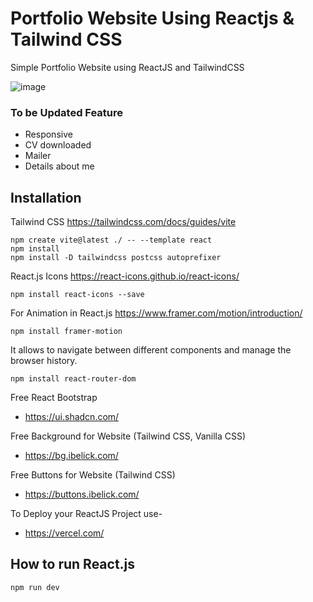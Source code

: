 # Portfolio Website Using Reactjs & Tailwind CSS

Simple Portfolio Website using ReactJS and TailwindCSS

![image](https://github.com/user-attachments/assets/d8d79705-f019-42dc-b45b-0cf8a1b6ab7c)

### To be Updated Feature
- Responsive
- CV downloaded
- Mailer
- Details about me

## Installation

Tailwind CSS
https://tailwindcss.com/docs/guides/vite

```
npm create vite@latest ./ -- --template react
npm install
npm install -D tailwindcss postcss autoprefixer
```

React.js Icons
https://react-icons.github.io/react-icons/

```
npm install react-icons --save
```

For Animation in React.js
https://www.framer.com/motion/introduction/

```
npm install framer-motion
```

It allows to navigate between different components and manage the browser history.
```
npm install react-router-dom
```

Free React Bootstrap

- https://ui.shadcn.com/

Free Background for Website (Tailwind CSS, Vanilla CSS)

- https://bg.ibelick.com/

Free Buttons for Website (Tailwind CSS)

- https://buttons.ibelick.com/

To Deploy your ReactJS Project use-

- https://vercel.com/

## How to run React.js

```
npm run dev
```
